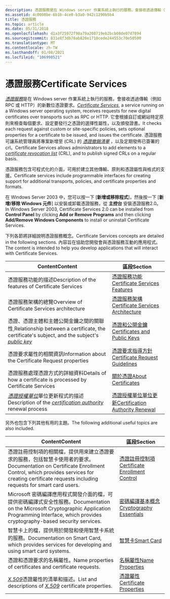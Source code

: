 ```yaml
---
description: 憑證服務是在 Windows server 作業系統上執行的服務，會接收透過傳輸（例如 RPC 或 HTTP）的新數位憑證要求。
ms.assetid: 4c0098be-6b1b-4ce0-b3a0-942c1290b5b4
title: 憑證服務
ms.topic: article
ms.date: 05/31/2018
ms.openlocfilehash: d1a3f25972f98a79a208719eb2bcb08de07d7894
ms.sourcegitcommit: 831e8f3db78ab820e1710cede244553c70e50500
ms.translationtype: MT
ms.contentlocale: zh-TW
ms.lasthandoff: 01/08/2021
ms.locfileid: "106998521"
---
```

# <a name="certificate-services"></a><span data-ttu-id="93928-103">憑證服務</span><span class="sxs-lookup"><span data-stu-id="93928-103">Certificate Services</span></span>

<span data-ttu-id="93928-104">[*憑證服務*](../secgloss/c-gly.md)是在 Windows server 作業系統上執行的服務，會接收透過傳輸（例如 RPC 或 HTTP）的新數位憑證要求。</span><span class="sxs-lookup"><span data-stu-id="93928-104">[*Certificate Services*](../secgloss/c-gly.md), a service running on a Windows server operating system, receives requests for new digital certificates over transports such as RPC or HTTP.</span></span> <span data-ttu-id="93928-105">它會根據自訂或網站特定原則來檢查每個要求、設定要發行之憑證的選擇性屬性，以及頒發證書。</span><span class="sxs-lookup"><span data-stu-id="93928-105">It checks each request against custom or site-specific policies, sets optional properties for a certificate to be issued, and issues the certificate.</span></span> <span data-ttu-id="93928-106">憑證服務可讓系統管理員將專案新增至 (CRL) 的 [*憑證撤銷清單*](../secgloss/c-gly.md) ，以及定期發佈已簽署的 crl。</span><span class="sxs-lookup"><span data-stu-id="93928-106">Certificate Services allows administrators to add elements to a [*certificate revocation list*](../secgloss/c-gly.md) (CRL), and to publish signed CRLs on a regular basis.</span></span>

<span data-ttu-id="93928-107">憑證服務包含可程式化的介面，可用於建立其他傳輸、原則和憑證屬性與格式的支援。</span><span class="sxs-lookup"><span data-stu-id="93928-107">Certificate services include programmable interfaces for creating support for additional transports, policies, and certificate properties and formats.</span></span>

<span data-ttu-id="93928-108">在 Windows Server 2003 中，您可以按一下 [**新增或移除程式**]，然後按一下 [**新增/移除 Windows 元件**] 以安裝或卸載憑證服務，從 **主控台** 安裝憑證服務2.0。</span><span class="sxs-lookup"><span data-stu-id="93928-108">In Windows Server 2003, Certificate Services 2.0 can be installed from **Control Panel** by clicking **Add or Remove Programs** and then clicking **Add/Remove Windows Components** to install or uninstall Certificate Services.</span></span>

<span data-ttu-id="93928-109">下列各節將詳細說明憑證服務概念。</span><span class="sxs-lookup"><span data-stu-id="93928-109">Certificate Services concepts are detailed in the following sections.</span></span> <span data-ttu-id="93928-110">內容旨在協助您開發會與憑證服務互動的應用程式。</span><span class="sxs-lookup"><span data-stu-id="93928-110">The content is intended to help you develop applications that will interact with Certificate Services.</span></span>



| <span data-ttu-id="93928-111">Content</span><span class="sxs-lookup"><span data-stu-id="93928-111">Content</span></span>                                                                                                                                                           | <span data-ttu-id="93928-112">區段</span><span class="sxs-lookup"><span data-stu-id="93928-112">Section</span></span>                                                                    |
|-------------------------------------------------------------------------------------------------------------------------------------------------------------------|----------------------------------------------------------------------------|
| <span data-ttu-id="93928-113">憑證服務功能的描述</span><span class="sxs-lookup"><span data-stu-id="93928-113">Description of the features of Certificate Services</span></span>                                                                                                               | [<span data-ttu-id="93928-114">憑證服務功能</span><span class="sxs-lookup"><span data-stu-id="93928-114">Certificate Services Features</span></span>](certificate-services-features.md)         |
| <span data-ttu-id="93928-115">憑證服務架構的總覽</span><span class="sxs-lookup"><span data-stu-id="93928-115">Overview of Certificate Services architecture</span></span>                                                                                                                     | [<span data-ttu-id="93928-116">憑證服務架構</span><span class="sxs-lookup"><span data-stu-id="93928-116">Certificate Services Architecture</span></span>](certificate-services-architecture.md) |
| <span data-ttu-id="93928-117">憑證、憑證主體和主體公開金鑰之間的關聯性[ ](../secgloss/p-gly.md)</span><span class="sxs-lookup"><span data-stu-id="93928-117">Relationship between a certificate, the certificate's subject, and the subject's [*public key*](../secgloss/p-gly.md)</span></span> | [<span data-ttu-id="93928-118">憑證和公開金鑰</span><span class="sxs-lookup"><span data-stu-id="93928-118">Certificates and Public Keys</span></span>](certificates-and-public-keys.md)           |
| <span data-ttu-id="93928-119">憑證要求屬性的相關資訊</span><span class="sxs-lookup"><span data-stu-id="93928-119">Information about the Certificate Request properties</span></span>                                                                                                              | [<span data-ttu-id="93928-120">憑證要求指導方針</span><span class="sxs-lookup"><span data-stu-id="93928-120">Certificate Request Guidelines</span></span>](certificate-request-guidelines.md)       |
| <span data-ttu-id="93928-121">憑證服務處理憑證方式的詳細資料</span><span class="sxs-lookup"><span data-stu-id="93928-121">Details of how a certificate is processed by Certificate Services</span></span>                                                                                                 | [<span data-ttu-id="93928-122">關於憑證</span><span class="sxs-lookup"><span data-stu-id="93928-122">About Certificates</span></span>](about-certificates.md)                               |
| <span data-ttu-id="93928-123">[*憑證授權單位*](../secgloss/c-gly.md)單位更新程式的描述</span><span class="sxs-lookup"><span data-stu-id="93928-123">Description of the [*certification authority*](../secgloss/c-gly.md) renewal process</span></span>        | [<span data-ttu-id="93928-124">憑證授權單位單位更新</span><span class="sxs-lookup"><span data-stu-id="93928-124">Certification Authority Renewal</span></span>](certification-authority-renewal.md)     |



 

<span data-ttu-id="93928-125">另外也包含下列其他有用的主題。</span><span class="sxs-lookup"><span data-stu-id="93928-125">The following additional useful topics are also included.</span></span>



| <span data-ttu-id="93928-126">Content</span><span class="sxs-lookup"><span data-stu-id="93928-126">Content</span></span>                                                                                                                                             | <span data-ttu-id="93928-127">區段</span><span class="sxs-lookup"><span data-stu-id="93928-127">Section</span></span>                                                              |
|-----------------------------------------------------------------------------------------------------------------------------------------------------|----------------------------------------------------------------------|
| <span data-ttu-id="93928-128">憑證註冊控制項的相關檔，提供用來建立憑證要求的服務，包括智慧卡使用者的要求。</span><span class="sxs-lookup"><span data-stu-id="93928-128">Documentation on Certificate Enrollment Control, which provides services for creating certificate requests including requests for smart card users.</span></span> | [<span data-ttu-id="93928-129">憑證註冊控制項</span><span class="sxs-lookup"><span data-stu-id="93928-129">Certificate Enrollment Control</span></span>](certificate-enrollment-control.md) |
| <span data-ttu-id="93928-130">Microsoft 密碼編譯應用程式開發介面的檔，可提供密碼編譯式安全性服務。</span><span class="sxs-lookup"><span data-stu-id="93928-130">Documentation on the Microsoft Cryptographic Application Programming Interface, which provides cryptography-based security services.</span></span>                | [<span data-ttu-id="93928-131">密碼編譯基本概念</span><span class="sxs-lookup"><span data-stu-id="93928-131">Cryptography Essentials</span></span>](cryptography-essentials.md)               |
| <span data-ttu-id="93928-132">智慧卡上的檔，提供用於開發和使用智慧卡系統的服務。</span><span class="sxs-lookup"><span data-stu-id="93928-132">Documentation on Smart Card, which provides services for developing and using smart card systems.</span></span>                                                   | [<span data-ttu-id="93928-133">智慧卡</span><span class="sxs-lookup"><span data-stu-id="93928-133">Smart Card</span></span>](../secauthn/smart-card-authentication.md)                     |
| <span data-ttu-id="93928-134">憑證和憑證要求的名稱屬性。</span><span class="sxs-lookup"><span data-stu-id="93928-134">Name properties of certificates and certificate requests.</span></span>                                                                                           | [<span data-ttu-id="93928-135">名稱屬性</span><span class="sxs-lookup"><span data-stu-id="93928-135">Name Properties</span></span>](name-properties.md)                               |
| <span data-ttu-id="93928-136">[*X.509*](../secgloss/x-gly.md)憑證屬性的清單和描述。</span><span class="sxs-lookup"><span data-stu-id="93928-136">List and descriptions of [*X.509*](../secgloss/x-gly.md) certificate properties.</span></span>                                  | [<span data-ttu-id="93928-137">憑證屬性</span><span class="sxs-lookup"><span data-stu-id="93928-137">Certificate Properties</span></span>](certificate-properties.md)                 |



 

 

 
